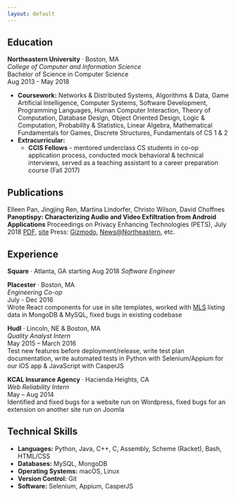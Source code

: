 ```yaml
---
layout: default
---
```


Education
---
**Northeastern University** · Boston, MA  
*College of Computer and Information Science*  
Bachelor of Science in Computer Science  
Aug 2013 -  May 2018  
* **Coursework:** Networks & Distributed Systems, Algorithms & Data, Game Artificial Intelligence, Computer Systems, Software Development, Programming Languages, Human Computer Interaction, Theory of Computation, Database Design, Object Oriented Design, Logic & Computation, Probability & Statistics, Linear Algebra, Mathematical Fundamentals for Games, Discrete Structures, Fundamentals of CS 1 & 2
* **Extracurricular:** 
	* **CCIS Fellows** - mentored underclass CS students in co-op application process, conducted mock behavioral & technical interviews, served as a teaching assistant to a career preparation course (Fall 2017)

Publications
---
Elleen Pan, Jingjing Ren, Martina Lindorfer, Christo Wilson, David Choffnes
**Panoptispy: Characterizing Audio and Video Exfiltration from Android Applications**
Proceedings on Privacy Enhancing Technologies (PETS), July 2018
[PDF](https://recon.meddle.mobi/papers/panoptispy18pets.pdf), [site](https://recon.meddle.mobi/panoptispy/index.html)
Press: [Gizmodo](https://gizmodo.com/these-academics-spent-the-last-year-testing-whether-you-1826961188), [News@Northeastern](https://news.northeastern.edu/2018/07/06/is-your-smartphone-spying-on-you/), etc. 

Experience
---
**Square** · Atlanta, GA
starting Aug 2018
*Software Engineer*

**Placester** · Boston, MA  
*Engineering Co-op*  
July - Dec 2016  
Wrote React components for use in site templates, worked with [MLS](https://en.wikipedia.org/wiki/Multiple_listing_service) listing data in MongoDB & MySQL, fixed bugs in existing codebase  

**Hudl** · Lincoln, NE & Boston, MA  
*Quality Analyst Intern*  
May 2015 – March 2016  
Test new features before deployment/release, write test plan documentation, write automated tests in Python with Selenium/Appium for our iOS app & JavaScript with CasperJS  

**KCAL Insurance Agency** · Hacienda Heights, CA  
*Web Reliability Intern*  
May – Aug 2014  
Identified and fixed bugs for a website run on Wordpress, fixed bugs for an extension on another site run on Joomla

Technical Skills
---
* **Languages:** Python, Java, C++, C, Assembly, Scheme (Racket), Bash, HTML/CSS
* **Databases:** MySQL, MongoDB
* **Operating Systems:** macOS, Linux
* **Version Control:** Git
* **Software:** Selenium, Appium, CasperJS
